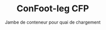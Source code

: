 ---
title: "ConFoot-leg CFP"
subtitle: "Jambe de conteneur pour quai de chargement"
mainImage: "/images/products/confoot-leg-cfp-main.jpg"
gallery:
  - "/images/products/confoot-leg-cfp-1.jpg"
  - "/images/products/confoot-leg-cfp-2.jpg"
  - "/images/products/confoot-leg-cfp-3.jpg"
shortDescription: "ConFoot-leg CFP est conçu pour les quais de chargement, permettant de fixer le conteneur au quai tout en autorisant l'ouverture complète des portes sur les côtés."
technicalDescription: "Le modèle CFP permet de charger directement les produits depuis la production dans le conteneur sans stockage intermédiaire, et aucun autre équipement de manutention de conteneurs n'est nécessaire."
videoID: "da7h7VgJHgs"
specifications:
  - name: "Poids"
    value: "24 kg par jambe"
  - name: "Capacité de charge"
    value: "30 tonnes"
  - name: "Plage de réglage"
    value: "1,043 mm à 1,448 mm"
  - name: "Matériau"
    value: "Acier de haute qualité"
price: "3.500 EUR"
priceVAT: "4.235 EUR"
pricingNotes: "Remises sur volume disponibles. Contactez notre équipe commerciale pour plus de détails."
buyLink: "/contact"
howToUse: |
  1. Positionnez la jambe CFP sur le châssis d'angle du conteneur
  2. Actionnez le mécanisme de verrouillage
  3. Ajustez la hauteur si nécessaire dans la plage de 1,043 mm à 1,448 mm
  4. Fixez le conteneur au quai de chargement
  5. Ouvrez complètement les portes du conteneur sur les côtés
  6. Chargez les produits directement depuis la production dans le conteneur
benefits:
  - title: "Intégration au quai de chargement"
    description: "Permet de fixer le conteneur au quai tout en autorisant l'ouverture complète des portes sur les côtés"
  - title: "Chargement direct"
    description: "Les produits peuvent être chargés directement depuis la production dans le conteneur sans stockage intermédiaire"
  - title: "Aucun équipement supplémentaire"
    description: "Aucun autre équipement de manutention de conteneurs n'est nécessaire pour les opérations de chargement"
  - title: "Efficacité de la remorque"
    description: "Libère la remorque pour d'autres tâches pendant que le conteneur reste au quai de chargement"
  - title: "Espace de stockage supplémentaire"
    description: "Les conteneurs peuvent être utilisés comme espace de stockage supplémentaire lorsqu'ils ne sont pas en transit"
  - title: "Mobilité immédiate"
    description: "Les conteneurs sont toujours prêts à être déplacés - il suffit de conduire la remorque sous le conteneur pour poursuivre le transport"
articleContent: |
  ## Qu'est-ce que le ConFoot-leg CFP ?

  Le ConFoot-leg CFP est une solution spécialisée de jambe de conteneur conçue spécifiquement pour les opérations sur quai de chargement. Le modèle CFP permet de fixer les conteneurs aux quais de chargement tout en autorisant une ouverture complète des portes sur les côtés, créant ainsi une intégration harmonieuse entre le conteneur et l'installation. Cette solution innovante transforme les conteneurs d'expédition en extensions efficaces de votre quai de chargement, éliminant le besoin de stockage intermédiaire et d'équipements de manutention supplémentaires.

  ## Principaux avantages pour les opérations sur quai de chargement

  Le ConFoot-leg CFP offre des avantages opérationnels significatifs aux entreprises qui chargent et déchargent régulièrement des conteneurs d'expédition. En fixant les conteneurs directement au quai de chargement, vous pouvez libérer les remorques pour d'autres tâches, optimisant ainsi l'utilisation de votre flotte et réduisant les temps d'attente. Les produits peuvent être chargés directement depuis la production dans le conteneur sans stockage intermédiaire, rationalisant ainsi votre processus logistique et réduisant les coûts de manutention.

  De plus, les conteneurs équipés de jambes CFP peuvent servir d'espace de stockage supplémentaire flexible lorsqu'ils ne sont pas en transit. Ils restent prêts à être déplacés à tout moment - il suffit de conduire une remorque sous le conteneur, et le transport se poursuit. Cette polyvalence fait du CFP une solution idéale pour les entreprises souhaitant améliorer l'efficacité de leurs quais de chargement et leur capacité de stockage.

  ## Fonctionnement

  Le ConFoot-leg CFP se fixe solidement aux châssis d'angle du conteneur, offrant un support stable pendant que le conteneur est positionné sur un quai de chargement. Les jambes disposent d'une plage de réglage de 1 043 mm à 1 448 mm, permettant un alignement précis avec différentes hauteurs de quais. Chaque jambe pèse 24 kg, ce qui les rend faciles à manipuler pour les opérateurs, tandis que le système offre une capacité de charge substantielle de 30 tonnes.

  Le processus d'installation est simple :
  1. Positionnez les jambes CFP sur les châssis d'angle du conteneur
  2. Actionnez le mécanisme de verrouillage pour fixer les jambes
  3. Réglez la hauteur au besoin pour s'aligner avec le quai de chargement
  4. Fixez le conteneur au quai
  5. Ouvrez complètement les portes du conteneur sur les côtés
  6. Commencez à charger directement depuis la production dans le conteneur

  Une fois le chargement terminé, le conteneur reste prêt pour le transport. Lorsqu'une remorque est disponible, il suffit de la conduire sous le conteneur, de retirer les jambes, et le transport continue sans aucune étape de manutention intermédiaire.

  ## Applications du ConFoot-leg CFP

  ### Installations de production
  Les installations de production bénéficient grandement de la capacité du CFP à créer une extension harmonieuse de l'aire de production. En positionnant les conteneurs directement sur les quais de chargement, les produits peuvent passer directement de la chaîne de production aux conteneurs d'expédition, éliminant ainsi le stockage intermédiaire et réduisant les coûts de manutention. Cette approche de chargement direct minimise le risque de dommages et simplifie le processus logistique.

  ### Centres de distribution
  Pour les centres de distribution, le CFP offre une flexibilité précieuse dans les opérations de chargement. Les conteneurs peuvent être positionnés sur les quais de chargement pendant de longues périodes, permettant un chargement efficace à mesure que les produits deviennent disponibles. Cette approche réduit la pression de devoir charger les conteneurs dans des délais serrés lorsque les remorques attendent, optimisant ainsi à la fois l'utilisation de la main-d'œuvre et des ressources de transport.

  ### Activités de vente au détail
  Les entreprises de vente au détail peuvent utiliser des conteneurs équipés de CFP comme espace de stockage supplémentaire flexible pendant les périodes de forte activité. Les conteneurs peuvent être positionnés sur les quais de chargement pour la réception directe des marchandises, puis déplacés vers des zones de stockage une fois remplis. Cette approche offre une capacité supplémentaire rentable sans nécessiter une extension permanente des installations.

  ### Entreprises de transport
  Les entreprises de transport bénéficient d'une meilleure utilisation de leur flotte grâce au système CFP. Les remorques peuvent déposer les conteneurs chez les clients et immédiatement passer à leur prochaine mission, au lieu d'attendre les opérations de chargement/déchargement. Cette efficacité peut augmenter de manière significative la capacité productive des flottes de remorques existantes.

  ## Caractéristiques techniques

  - **Capacité de charge** : 30 tonnes
  - **Poids** : 24 kg par jambe
  - **Plage de réglage** : 1,043 mm à 1,448 mm
  - **Matériau** : Acier de haute qualité avec finition durable
  - **Compatibilité** : Conçu pour s'adapter aux châssis d'angle standards des conteneurs d'expédition

  Le ConFoot-leg CFP représente une solution innovante pour les opérations sur quai de chargement, offrant aux entreprises un moyen d'optimiser leurs processus logistiques, d'améliorer l'utilisation des ressources et de créer une capacité de stockage supplémentaire flexible. En permettant le chargement direct des produits de la production vers les conteneurs et en libérant les remorques pour d'autres tâches, le CFP aide les entreprises à atteindre une plus grande efficacité et rentabilité dans leurs opérations de manutention de conteneurs.
---